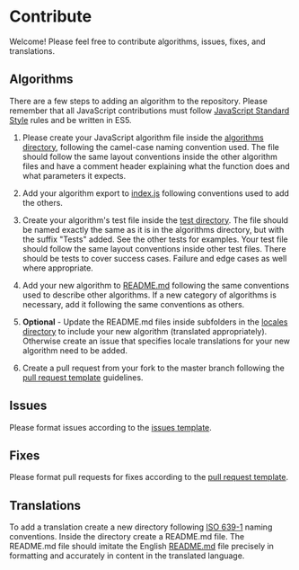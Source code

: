 # Contribute

Welcome!  Please feel free to contribute algorithms, issues, fixes, and translations.

## Algorithms

There are a few steps to adding an algorithm to the repository.  Please remember that all JavaScript contributions must follow [JavaScript Standard Style](https://standardjs.com/) rules and be written in ES5.

1) Please create your JavaScript algorithm file inside the [algorithms directory](https://github.com/sumtype/common-algorithms-js/tree/master/algorithms), following the camel-case naming convention used.  The file should follow the same layout conventions inside the other algorithm files and have a comment header explaining what the function does and what parameters it expects.

2) Add your algorithm export to [index.js](https://github.com/sumtype/common-algorithms-js/blob/master/index.js) following conventions used to add the others.

3) Create your algorithm's test file inside the [test directory](https://github.com/sumtype/common-algorithms-js/tree/master/test).  The file should be named exactly the same as it is in the algorithms directory, but with the suffix "Tests" added.  See the other tests for examples.  Your test file should follow the same layout conventions inside other test files.  There should be tests to cover success cases.  Failure and edge cases as well where appropriate.

4) Add your new algorithm to [README.md](https://github.com/sumtype/common-algorithms-js/blob/master/README.md) following the same conventions used to describe other algorithms.  If a new category of algorithms is necessary, add it following the same conventions as others.

5) **Optional** - Update the README.md files inside subfolders in the [locales directory](https://github.com/sumtype/common-algorithms-js/tree/master/locales) to include your new algorithm (translated appropriately).  Otherwise create an issue that specifies locale translations for your new algorithm need to be added.

6) Create a pull request from your fork to the master branch following the [pull request template](https://github.com/sumtype/common-algorithms-js/blob/master/PULL_REQUEST_TEMPLATE.md) guidelines.

## Issues

Please format issues according to the [issues template](https://github.com/sumtype/common-algorithms-js/blob/master/ISSUE_TEMPLATE.md).

## Fixes

Please format pull requests for fixes according to the [pull request template](https://github.com/sumtype/common-algorithms-js/blob/master/PULL_REQUEST_TEMPLATE.md).

## Translations

To add a translation create a new directory following [ISO 639-1](https://en.wikipedia.org/wiki/List_of_ISO_639-1_codes) naming conventions.  Inside the directory create a README.md file.  The README.md file should imitate the English [README.md](https://github.com/sumtype/common-algorithms-js/blob/master/README.md) file precisely in formatting and accurately in content in the translated language.

